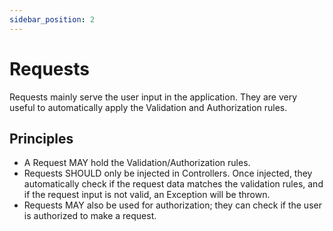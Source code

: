 ```yaml
---
sidebar_position: 2
---
```


# Requests

Requests mainly serve the user input in the application. They are very useful to automatically apply the Validation and Authorization rules.

## Principles

- A Request MAY hold the Validation/Authorization rules.
- Requests SHOULD only be injected in Controllers. Once injected, they automatically check if the request data matches the validation rules, and if the request input is not valid, an Exception will be thrown.
- Requests MAY also be used for authorization; they can check if the user is authorized to make a request.

